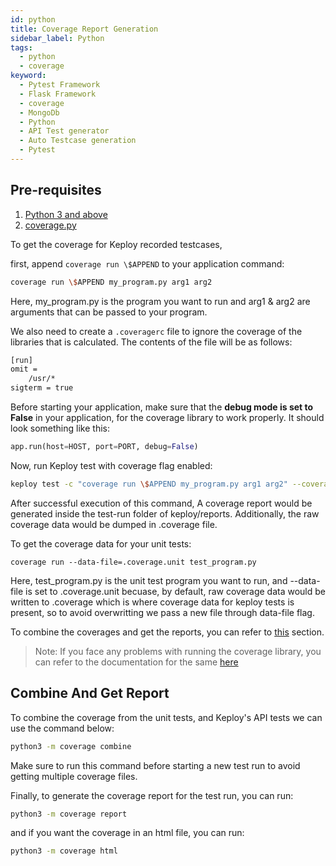 ```yaml
---
id: python
title: Coverage Report Generation
sidebar_label: Python
tags:
  - python
  - coverage
keyword:
  - Pytest Framework
  - Flask Framework
  - coverage
  - MongoDb
  - Python
  - API Test generator
  - Auto Testcase generation
  - Pytest
---
```


## Pre-requisites

1. [Python 3 and above](https://www.python.org/downloads/)
2. [coverage.py](https://coverage.readthedocs.io/en/7.4.1/install.html)

To get the coverage for Keploy recorded testcases,

first, append `coverage run \$APPEND` to your application command:

```bash
coverage run \$APPEND my_program.py arg1 arg2
```
Here, my_program.py is the program you want to run and arg1 & arg2 are arguments that can be passed to your program. 

We also need to create a `.coveragerc` file to ignore the coverage of the libraries that is calculated. The contents of the file will be as follows:

```sh
[run]
omit =
    /usr/*
sigterm = true
```

Before starting your application, make sure that the **debug mode is set to False** in your application, for the coverage library to work properly. It should look something like this:

```python
app.run(host=HOST, port=PORT, debug=False)
```

Now, run Keploy test with coverage flag enabled:

```bash
keploy test -c "coverage run \$APPEND my_program.py arg1 arg2" --coverage
```

After successful execution of this command, A coverage report would be generated inside the test-run folder of keploy/reports. Additionally, the raw coverage data would be dumped in .coverage file.

To get the coverage data for your unit tests:
```
coverage run --data-file=.coverage.unit test_program.py
```
Here, test_program.py is the unit test program you want to run, and --data-file is set to .coverage.unit becuase, by default, raw coverage data would be written to .coverage which is where coverage data for keploy tests is present, so to avoid overwritting we pass a new file through data-file flag.

To combine the coverages and get the reports, you can refer to [this](#Combine-And-Get-Report) section.

> Note: If you face any problems with running the coverage library, you can refer to the documentation for the same [here](https://coverage.readthedocs.io/en/7.4.2/cmd.html#execution-coverage-run)

## Combine And Get Report

To combine the coverage from the unit tests, and Keploy's API tests we can use the command below:

```bash
python3 -m coverage combine
```

Make sure to run this command before starting a new test run to avoid getting multiple coverage files.

Finally, to generate the coverage report for the test run, you can run:

```bash
python3 -m coverage report
```

and if you want the coverage in an html file, you can run:

```bash
python3 -m coverage html
```
